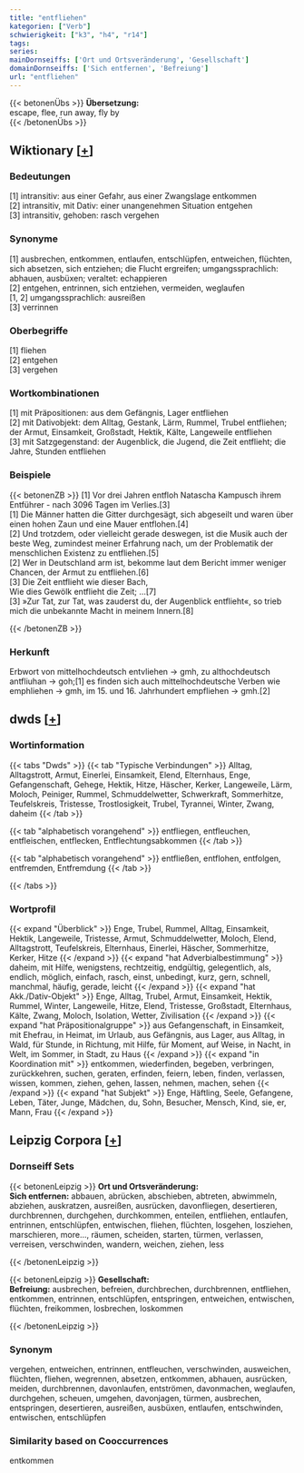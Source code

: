 ```yaml
---
title: "entfliehen"
kategorien: ["Verb"]
schwierigkeit: ["k3", "h4", "r14"]
tags:
series:
mainDornseiffs: ['Ort und Ortsveränderung', 'Gesellschaft']
domainDornseiffs: ['Sich entfernen', 'Befreiung']
url: "entfliehen"
---
```


{{< betonenÜbs >}}
**Übersetzung:**  
escape, flee, run away, fly by  
{{< /betonenÜbs >}}

## Wiktionary [[+](https://de.wiktionary.org/wiki/entfliehen)]

### Bedeutungen
[1] intransitiv: aus einer Gefahr, aus einer Zwangslage entkommen  
[2] intransitiv, mit Dativ: einer unangenehmen Situation entgehen  
[3] intransitiv, gehoben: rasch vergehen  

### Synonyme
[1] ausbrechen, entkommen, entlaufen, entschlüpfen, entweichen, flüchten, sich absetzen, sich entziehen; die Flucht ergreifen; umgangssprachlich: abhauen, ausbüxen; veraltet: echappieren  
[2] entgehen, entrinnen, sich entziehen, vermeiden, weglaufen  
[1, 2] umgangssprachlich: ausreißen  
[3] verrinnen  

### Oberbegriffe
[1] fliehen  
[2] entgehen  
[3] vergehen  

### Wortkombinationen
[1] mit Präpositionen: aus dem Gefängnis, Lager entfliehen  
[2] mit Dativobjekt: dem Alltag, Gestank, Lärm, Rummel, Trubel entfliehen; der Armut, Einsamkeit, Großstadt, Hektik, Kälte, Langeweile entfliehen  
[3] mit Satzgegenstand: der Augenblick, die Jugend, die Zeit entflieht; die Jahre, Stunden entfliehen  

### Beispiele
{{< betonenZB >}}
[1] Vor drei Jahren entfloh Natascha Kampusch ihrem Entführer - nach 3096 Tagen im Verlies.[3]  
[1] Die Männer hatten die Gitter durchgesägt, sich abgeseilt und waren über einen hohen Zaun und eine Mauer entflohen.[4]  
[2] Und trotzdem, oder vielleicht gerade deswegen, ist die Musik auch der beste Weg, zumindest meiner Erfahrung nach, um der Problematik der menschlichen Existenz zu entfliehen.[5]  
[2] Wer in Deutschland arm ist, bekomme laut dem Bericht immer weniger Chancen, der Armut zu entfliehen.[6]  
[3] Die Zeit entflieht wie dieser Bach,  
Wie dies Gewölk entflieht die Zeit; …[7]  
[3] »Zur Tat, zur Tat, was zauderst du, der Augenblick entflieht«, so trieb mich die unbekannte Macht in meinem Innern.[8]  

{{< /betonenZB >}}
### Herkunft
Erbwort von mittelhochdeutsch entvliehen → gmh,  zu althochdeutsch antfliuhan → goh;[1] es finden sich auch mittelhochdeutsche Verben wie emphliehen → gmh, im 15. und 16. Jahrhundert empfliehen → gmh.[2]  



## dwds [[+](https://www.dwds.de/wb/entfliehen)]

### Wortinformation
{{< tabs "Dwds" >}}
{{< tab "Typische Verbindungen" >}}
Alltag, Alltagstrott, Armut, Einerlei, Einsamkeit, Elend, Elternhaus, Enge, Gefangenschaft, Gehege, Hektik, Hitze, Häscher, Kerker, Langeweile, Lärm, Moloch, Peiniger, Rummel, Schmuddelwetter, Schwerkraft, Sommerhitze, Teufelskreis, Tristesse, Trostlosigkeit, Trubel, Tyrannei, Winter, Zwang, daheim
{{< /tab >}}

{{< tab "alphabetisch vorangehend" >}}
entfliegen, entfleuchen, entfleischen, entflecken, Entflechtungsabkommen
{{< /tab >}}

{{< tab "alphabetisch vorangehend" >}}
entfließen, entflohen, entfolgen, entfremden, Entfremdung
{{< /tab >}}

{{< /tabs >}}

### Wortprofil
{{< expand "Überblick" >}} Enge, Trubel, Rummel, Alltag, Einsamkeit, Hektik, Langeweile, Tristesse, Armut, Schmuddelwetter, Moloch, Elend, Alltagstrott, Teufelskreis, Elternhaus, Einerlei, Häscher, Sommerhitze, Kerker, Hitze {{< /expand >}}
{{< expand "hat Adverbialbestimmung" >}} daheim, mit Hilfe, wenigstens, rechtzeitig, endgültig, gelegentlich, als, endlich, möglich, einfach, rasch, einst, unbedingt, kurz, gern, schnell, manchmal, häufig, gerade, leicht {{< /expand >}}
{{< expand "hat Akk./Dativ-Objekt" >}} Enge, Alltag, Trubel, Armut, Einsamkeit, Hektik, Rummel, Winter, Langeweile, Hitze, Elend, Tristesse, Großstadt, Elternhaus, Kälte, Zwang, Moloch, Isolation, Wetter, Zivilisation {{< /expand >}}
{{< expand "hat Präpositionalgruppe" >}} aus Gefangenschaft, in Einsamkeit, mit Ehefrau, in Heimat, im Urlaub, aus Gefängnis, aus Lager, aus Alltag, in Wald, für Stunde, in Richtung, mit Hilfe, für Moment, auf Weise, in Nacht, in Welt, im Sommer, in Stadt, zu Haus {{< /expand >}}
{{< expand "in Koordination mit" >}} entkommen, wiederfinden, begeben, verbringen, zurückkehren, suchen, geraten, erfinden, feiern, leben, finden, verlassen, wissen, kommen, ziehen, gehen, lassen, nehmen, machen, sehen {{< /expand >}}
{{< expand "hat Subjekt" >}} Enge, Häftling, Seele, Gefangene, Leben, Täter, Junge, Mädchen, du, Sohn, Besucher, Mensch, Kind, sie, er, Mann, Frau {{< /expand >}}

## Leipzig Corpora [[+](https://corpora.uni-leipzig.de/en/res?word=entfliehen&corpusId=deu_newscrawl-public_2018)]

### Dornseiff Sets
{{< betonenLeipzig >}}
**Ort und Ortsveränderung:**  
**Sich entfernen:** abbauen, abrücken, abschieben, abtreten, abwimmeln, abziehen, auskratzen, ausreißen, ausrücken, davonfliegen, desertieren, durchbrennen, durchgehen, durchkommen, enteilen, entfliehen, entlaufen, entrinnen, entschlüpfen, entwischen, fliehen, flüchten, losgehen, losziehen, marschieren, more..., räumen, scheiden, starten, türmen, verlassen, verreisen, verschwinden, wandern, weichen, ziehen, less  

{{< /betonenLeipzig >}}


{{< betonenLeipzig >}}
**Gesellschaft:**  
**Befreiung:** ausbrechen, befreien, durchbrechen, durchbrennen, entfliehen, entkommen, entrinnen, entschlüpfen, entspringen, entweichen, entwischen, flüchten, freikommen, losbrechen, loskommen  

{{< /betonenLeipzig >}}

### Synonym
vergehen, entweichen, entrinnen, entfleuchen, verschwinden, ausweichen, flüchten, fliehen, wegrennen, absetzen, entkommen, abhauen, ausrücken, meiden, durchbrennen, davonlaufen, entströmen, davonmachen, weglaufen, durchgehen, scheuen, umgehen, davonjagen, türmen, ausbrechen, entspringen, desertieren, ausreißen, ausbüxen, entlaufen, entschwinden, entwischen, entschlüpfen


### Similarity based on Cooccurrences
entkommen

